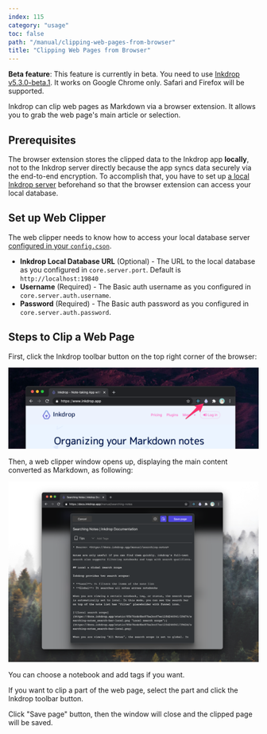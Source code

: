 ```yaml
---
index: 115
category: "usage"
toc: false
path: "/manual/clipping-web-pages-from-browser"
title: "Clipping Web Pages from Browser"
---
```


<div class="ui warning message">
  <strong>Beta feature</strong>: This feature is currently in beta. You need to use <a href='https://my.inkdrop.app/download/beta'>Inkdrop v5.3.0-beta.1</a>. It works on Google Chrome only. Safari and Firefox will be supported.
</div>

Inkdrop can clip web pages as Markdown via a browser extension.
It allows you to grab the web page's main article or selection.

## Prerequisites

The browser extension stores the clipped data to the Inkdrop app **locally**, not to the Inkdrop server directly
because the app syncs data securely via the end-to-end encryption.
To accomplish that, you have to set up [a local Inkdrop server](manual/accessing-the-local-database/#accessing-via-http-advanced) beforehand so that the browser extension can access your local database.

## Set up Web Clipper

The web clipper needs to know how to access your local database server [configured in your `config.cson`](/manual/accessing-the-local-database/#accessing-via-http-advanced).

- **Inkdrop Local Database URL** (Optional) - The URL to the local database as you configured in `core.server.port`. Default is `http://localhost:19840`
- **Username** (Required) - The Basic auth username as you configured in `core.server.auth.username`.
- **Password** (Required) - The Basic auth password as you configured in `core.server.auth.password`.

## Steps to Clip a Web Page

First, click the Inkdrop toolbar button on the top right corner of the browser:

![Inkdrop extension toolbar button](./clipping-web-pages-from-browser_toolbar.png)

Then, a web clipper window opens up, displaying the main content converted as Markdown, as following:

![Inkdrop Web Clipper window](./clipping-web-pages-from-browser_window.png)

You can choose a notebook and add tags if you want.

If you want to clip a part of the web page, select the part and click the Inkdrop toolbar button.

Click "Save page" button, then the window will close and the clipped page will be saved.
